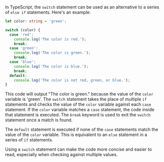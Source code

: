 In TypeScript, the `switch` statement can be used as an alternative to a series of `else if` statements. Here's an example:

```TypeScript
let color: string = 'green';

switch (color) {
  case 'red':
    console.log('The color is red.');
    break;
  case 'green':
    console.log('The color is green.');
    break;
  case 'blue':
    console.log('The color is blue.');
    break;
  default:
    console.log('The color is not red, green, or blue.');
}
```

This code will output "The color is green." because the value of the `color` variable is 'green'. The `switch` statement takes the place of multiple `if` statements and checks the value of the `color` variable against each `case` statement. If the `color` variable matches a `case` statement, the code inside that statement is executed. The `break` keyword is used to exit the `switch` statement once a match is found. 

The `default` statement is executed if none of the `case` statements match the value of the `color` variable. This is equivalent to an `else` statement in a series of `if` statements.

Using a `switch` statement can make the code more concise and easier to read, especially when checking against multiple values.